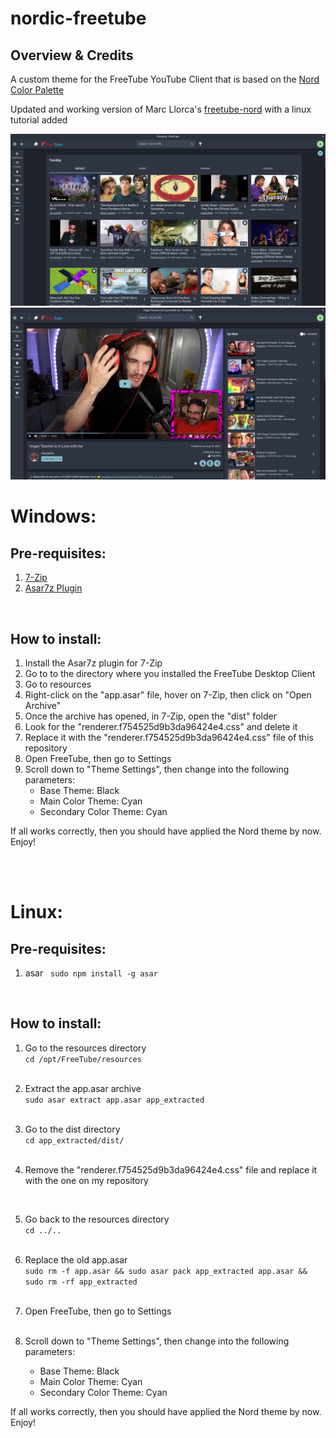 # nordic-freetube <br>
## Overview & Credits
A custom theme for the FreeTube YouTube Client that is based on the [Nord Color Palette](https://www.nordtheme.com/)

Updated and working version of Marc Llorca's [freetube-nord](https://github.com/llorca-mfs/freetube-nord) with a linux tutorial added

![alt text](https://github.com/zecm/nordic-freetube/blob/c1788341a7364fc5bd39b315eca0b2692060ee37/screenshots/screenshot1.png)
![alt text](https://github.com/zecm/nordic-freetube/blob/c1788341a7364fc5bd39b315eca0b2692060ee37/screenshots/screenshot2.png)



# Windows: <br>

## Pre-requisites:

1. [7-Zip](https://www.7-zip.org/download.html)
2. [Asar7z Plugin](https://www.tc4shell.com/en/7zip/asar/)

<br>

## How to install:

1. Install the Asar7z plugin for 7-Zip
2. Go to to the directory where you installed the FreeTube Desktop Client
3. Go to resources
4. Right-click on the "app.asar" file, hover on 7-Zip, then click on "Open Archive"
5. Once the archive has opened, in 7-Zip, open the "dist" folder
6. Look for the "renderer.f754525d9b3da96424e4.css" and delete it
8. Replace it with the "renderer.f754525d9b3da96424e4.css" file of this repository
9. Open FreeTube, then go to Settings
10. Scroll down to "Theme Settings", then change into the following parameters:
    * Base Theme: Black
    * Main Color Theme: Cyan
    * Secondary Color Theme: Cyan


If all works correctly, then you should have applied the Nord theme by now. Enjoy!


<br><br>

# Linux: <br>

## Pre-requisites:

1. asar      &nbsp;  `sudo npm install -g asar`

<br>

## How to install:

1. Go to the resources directory  <br> `cd /opt/FreeTube/resources` <br><br>


2. Extract the app.asar archive     <br> `sudo asar extract app.asar app_extracted` <br><br>

3. Go to the dist directory   <br> `cd app_extracted/dist/` <br><br>

4. Remove the "renderer.f754525d9b3da96424e4.css" file and replace it with the one on my repository

<br>

5. Go back to the resources directory   <br> `cd ../..` <br><br>

6. Replace the old app.asar <br> `sudo rm -f app.asar && sudo asar pack app_extracted app.asar && sudo rm -rf app_extracted` <br><br>

7. Open FreeTube, then go to Settings
<br><br>

8. Scroll down to "Theme Settings", then change into the following parameters:
    * Base Theme: Black
    * Main Color Theme: Cyan
    * Secondary Color Theme: Cyan
    

If all works correctly, then you should have applied the Nord theme by now. Enjoy!

